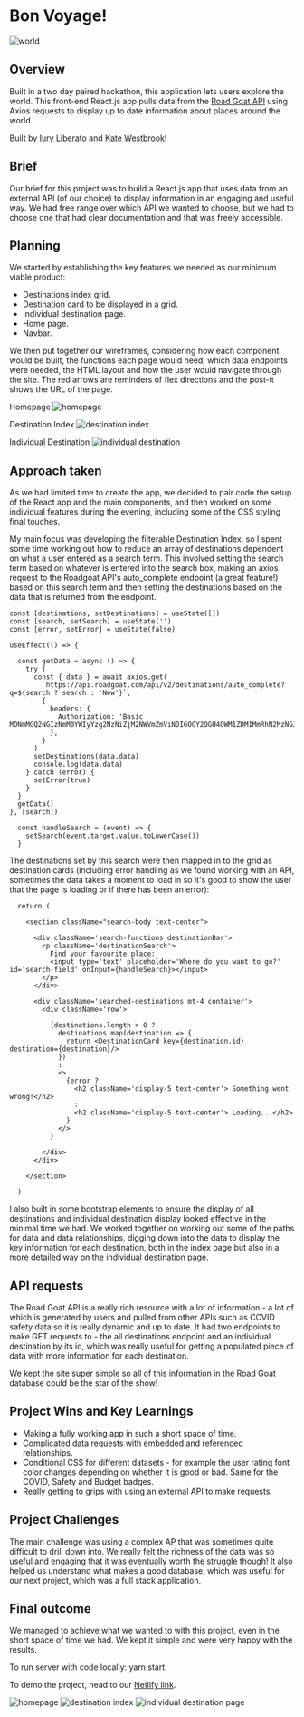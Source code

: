 
# Bon Voyage!
![world](https://res.cloudinary.com/dysirhng8/image/upload/v1637247544/travel%20app/favicon_hta8um.ico) 
## Overview

Built in a two day paired hackathon, this application lets users explore the world. This front-end React.js app pulls data from the [Road Goat API](https://developer.roadgoat.com/#introduction) using Axios requests to display up to date information about places around the world.

Built by [Iury Liberato](https://github.com/iuryliberato) and [Kate Westbrook](https://github.com/kate-lab)!

## Brief

Our brief for this project was to build a React.js app that uses data from an external API (of our choice) to display information in an engaging and useful way. We had free range over which API we wanted to choose, but we had to choose one that had clear documentation and that was freely accessible.

## Planning

We started by establishing the key features we needed as our minimum viable product:
- Destinations index grid.
- Destination card to be displayed in a grid.
- Individual destination page.
- Home page.
- Navbar.

We then put together our wireframes, considering how each component would be built, the functions each page would need, which data endpoints were needed, the HTML layout and how the user would navigate through the site. The red arrows are reminders of flex directions and the post-it shows the URL of the page.

Homepage
![homepage](https://res.cloudinary.com/dysirhng8/image/upload/v1636631771/travel%20app/Travel_app_1_h8wa7t.png)


Destination Index
![destination index](https://res.cloudinary.com/dysirhng8/image/upload/v1636631769/travel%20app/Travel_app_2_dbem1y.png)


Individual Destination
![individual destination](https://res.cloudinary.com/dysirhng8/image/upload/v1636631767/travel%20app/Travel_app_3_ir2mur.png)

## Approach taken

As we had limited time to create the app, we decided to pair code the setup of the React app and the main components, and then worked on some individual features during the evening, including some of the CSS styling final touches.

My main focus was developing the filterable Destination Index, so I spent some time working out how to reduce an array of destinations dependent on what a user entered as a search term. This involved setting the search term based on whatever is entered into the search box, making an axios request to the Roadgoat API's auto_complete endpoint (a great feature!) based on this search term and then setting the destinations based on the data that is returned from the endpoint.

```
const [destinations, setDestinations] = useState([])
const [search, setSearch] = useState('')
const [error, setError] = useState(false)

useEffect(() => {

  const getData = async () => {
    try {
      const { data } = await axios.get(
        `https://api.roadgoat.com/api/v2/destinations/auto_complete?q=${search ? search : 'New'}`,
        {
          headers: {
            Authorization: 'Basic MDNmMGQ2NGIzNmM0YWIyYzg2NzNiZjM2NWVmZmViNDI6OGY2OGU4OWM1ZDM1MmRhN2MzNGJmMmU3NzVhMDQ3Njg=',
          },
        }
      )
      setDestinations(data.data)
      console.log(data.data)
    } catch (error) {
      setError(true)
    }
  }
  getData()
}, [search])
  
  const handleSearch = (event) => {
    setSearch(event.target.value.toLowerCase())  
  }
  ```
  
The destinations set by this search were then mapped in to the grid as destination cards (including error handling as we found working with an API, sometimes the data takes a moment to load in so it's good to show the user that the page is loading or if there has been an error):

```
  return (

    <section className="search-body text-center">
      
      <div className='search-functions destinationBar'>
        <p className='destinationSearch'>
          Find your favourite place: 
          <input type='text' placeholder='Where do you want to go?' id='search-field' onInput={handleSearch}></input>
        </p> 
      </div>
    
      <div className='searched-destinations mt-4 container'>
        <div className='row'>
        
          {destinations.length > 0 ?
            destinations.map(destination => {
              return <DestinationCard key={destination.id} destination={destination}/>
            })
            :
            <>
              {error ?
                <h2 className='display-5 text-center'> Something went wrong!</h2>
                :
                <h2 className='display-5 text-center'> Loading...</h2>
              }
            </>
          }
          
        </div> 
      </div>
      
    </section>

  )

```

I also built in some bootstrap elements to ensure the display of all destinations and individual destination display looked effective in the minimal time we had. We worked together on working out some of the paths for data and data relationships, digging down into the data to display the key information for each destination, both in the index page but also in a more detailed way on the individual destination page.


## API requests

The Road Goat API is a really rich resource with a lot of information - a lot of which is generated by users and pulled from other APIs such as COVID safety data so it is really dynamic and up to date. It had two endpoints to make GET requests to - the all destinations endpoint and an individual destination by its id, which was really useful for getting a populated piece of data with more information for each destination.

We kept the site super simple so all of this information in the Road Goat database could be the star of the show!

## Project Wins and Key Learnings

- Making a fully working app in such a short space of time.
- Complicated data requests with embedded and referenced relationships.
- Conditional CSS for different datasets - for example the user rating font color changes depending on whether it is good or bad. Same for the COVID, Safety and Budget badges.
- Really getting to grips with using an external API to make requests.

## Project Challenges

The main challenge was using a complex AP that was sometimes quite difficult to drill down into. We really felt the richness of the data was so useful and engaging that it was eventually worth the struggle though! It also helped us understand what makes a good database, which was useful for our next project, which was a full stack application.

## Final outcome

We managed to achieve what we wanted to with this project, even in the short space of time we had. We kept it simple and were very happy with the results. 

To run server with code locally: yarn start.

To demo the project, head to our [Netlify link](https://kateandiuryplaceapp.netlify.app/).

![homepage](https://res.cloudinary.com/dysirhng8/image/upload/v1637247791/travel%20app/Screenshot_2021-11-18_at_15.01.22_lhaccx.png)
![destination index](https://res.cloudinary.com/dysirhng8/image/upload/v1637247790/travel%20app/Screenshot_2021-11-18_at_15.02.14_ef87zv.png)
![individual destination page](https://res.cloudinary.com/dysirhng8/image/upload/v1637247791/travel%20app/Screenshot_2021-11-18_at_15.02.53_s0asry.png)
